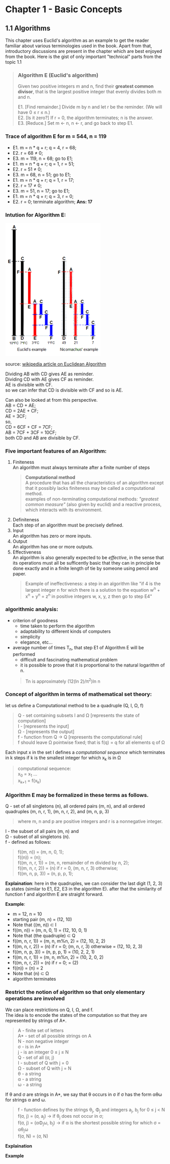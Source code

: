 # Chapter 1 - Basic Concepts  
## 1.1 Algorithms  
This chapter uses Euclid's algorithm as an example to get the reader familiar about various terminologies used in the book. Apart from that, introductory discussions are present in the chapter which are best enjoyed from the book. Here is the gist of only important "technical" parts from the topic 1.1

>### Algorithm E (Euclid's algorithm)  
>  
>Given two positive integers m and n, find their **greatest common divisor**, that is the largest positive integer that evenly divides both m and n.    
>  
>E1. [Find remainder.] Divide m by n and let r be the reminder. (We will have 0 &#8804; r &#8804; n.)    
>E2. [Is it zero?] If r = 0, the algorithm terminates; n is the answer.    
>E3. [Reduce.] Set m &larr; n, n &larr; r, and go back to step E1.    

### Trace of algorithm E for m = 544, n = 119  

- E1. m = n * q + r; q = 4, r = 68;  
- E2. r = 68 &ne; 0;  
- E3. m = 119, n = 68; go to E1;  
- E1. m = n * q + r; q = 1, r = 51;  
- E2. r = 51 &ne; 0;  
- E3. m = 68, n = 51; go to E1;  
- E1. m = n * q + r; q = 1, r = 17;  
- E2. r = 17 &ne; 0;   
- E3. m = 51, n = 17; go to E1;  
- E1. m = n * q + r; q = 3, r = 0;  
- E2. r = 0; terminate algorithm; **Ans: 17**  
  
### Intution for Algorithm E:   

![Euclidean algorithm](../../../../static/images/300px-Euclid's_algorithm_Book_VII_Proposition_2_3.png)  

source: [wikipedia article on Euclidean Algorithm](https://en.wikipedia.org/wiki/Euclidean_algorithm)    

Dividing AB with CD gives AE as reminder.   
Dividing CD with AE gives CF as reminder.  
AE is divisible with CF.  
so we can infer that CD is divisible with CF and so is AE.   

Can also be looked at from this perspective.  
AB = CD + AE;  
CD = 2AE + CF;  
AE = 3CF;  
so,  
CD = 6CF + CF = 7CF;  
AB = 7CF + 3CF = 10CF;  
both CD and AB are divisible by CF.  

### Five important features of an Algorithm:  

1. Finiteness  
   An algorithm must always terminate after a finite number of steps  
   > **Computational method**  
   >    A procedure that has all the characteristics of an algorithm except that it possibly lacks finiteness may be called a computational method.  
   > examples of non-terminating computational methods: *"greatest common measure"* (also given by euclid) and a reactive process, which interacts with its environment.  
2. Definiteness  
   Each step of an algorithm must be precisely defined.  
3. Input  
   An algorithm has zero or more inputs.  
4. Output  
   An algorithm has one or more outputs.  
5. Effectiveness  
   An algorithm is also generally expected to be *effective*, in the sense that its operations must all be sufficently basic that they can in principle be done exactly and in a finite length of tie by someone using pencil and paper.    
   > Example of ineffectiveness: a step in an algorithm like "if 4 is the largest integer n for wich there is a solution to the equation w<sup>n</sup> + x<sup>n</sup> + y<sup>n</sup> = z<sup>n</sup> in positive integers w, x, y, z then go to step E4"    

### algorithmic analysis:   
- criterion of goodness  
  - time taken to perform the algorithm  
  - adaptability to different kinds of computers  
  - simplicity  
  - elegance, etc...  
- average number of times T<sub>n</sub>, that step E1 of Algorithm E will be performed  
  - difficult and fascinating mathematical problem  
  - it is possible to prove that it is proportional to the natural logarithm of n.  
  >Tn is approximately (12(ln 2)/&pi;<sup>2</sup>)ln n  

### Concept of algorithm in terms of mathematical set theory:

let us define a Computational method to be a quadruple (Q, I, &Omega;, f)  
> Q - set containing subsets I and &Omega; [represents the state of computation]  
> I - [represents the input]  
> &Omega; - [represents the output]  
> f - function from Q &rarr; Q [represents the computational rule]  
> f should leave &Omega; pointwise fixed; that is f(q) = q for all elements q of &Omega;  

Each input x in the set I defines a *computational sequence* which terminates in k steps if k is the smallest integer for which x<sub>k</sub> is in &Omega;

>computational sequence:  
> x<sub>0</sub> = x<sub>1</sub> ...  
> x<sub>k+1</sub> = f(x<sub>k</sub>)  

### Algorithm E may be formalized in these terms as follows.  

Q - set of all singletons (n), all ordered pairs (m, n), and all ordered quadruples (m, n, r, 1), (m, n, r, 2), and (m, n, p, 3)  
>where m, n and p are positive integers and r is a nonnegative integer.   

I - the subset of all pairs (m, n) and     
&Omega; - subset of all singletons (n).  
f - defined as follows:  

>f((m, n)) = (m, n, 0, 1);  
>f((n)) = (n);  
>f((m, n, r, 1)) = (m, n, remainder of m divided by n, 2);  
>f((m, n, r, 2)) = (n) if r = 0, (m, n, r, 3) otherwise;  
>f((m, n, p, 3)) = (n, p, p, 1);  

**Explaination**: here in the quadruples, we can consider the last digit (1, 2, 3) as states (similar to E1, E2, E3 in the algorithm E). after that the similarity of function f and algorithm E are straight forward.  

**Example**: 

- m = 12, n = 10
- starting pair (m, n) = (12, 10) 
- Note that ((m, n)) &sub; I
- f((m, n)) = (m, n, 0, 1) = (12, 10, 0, 1)
- Note that (the quadruple) &sub; Q 
- f((m, n, r, 1)) = (m, n, m%n, 2) = (12, 10, 2, 2)
- f((m, n, r, 2)) = (n) if r = 0; (m, n, r, 3) otherwise = (12, 10, 2, 3)
- f((m, n, p, 3)) = (n, p, p, 1) = (10, 2, 2, 1)
- f((m, n, r, 1)) = (m, n, m%n, 2) = (10, 2, 0, 2)
- f((m, n, r, 2)) = (n) if r = 0; = (2)  
- f((n)) = (n) = 2
- Note that (n) &sub; &Omega;  
- algorithm terminates  

### Restrict the notion of algorithm so that only elementary operations are involved  

We can place restrictions on Q, I, &Omega;, and f.  
The idea is to encode the states of the computation so that they are represented by strings of A*.   

> A - finite set of letters   
> A* - set of all possible strings on A  
> N - non negative integer  
> &sigma; - is in A*  
> j - is an integer 0 	&le; j &le; N  
> Q - set of all (&sigma;, j)  
> I - subset of Q with j = 0  
> &Omega; - subset of Q with j = N  
> &theta; - a string  
> &alpha; - a string  
> &omega; - a string  

If &theta; and &sigma; are strings in A*, we say that &theta; occurs in &sigma; if &sigma; has the form &alpha;&theta;&omega; for strings &alpha; and &omega;.  

> f - function defines by the strings &theta;<sub>j</sub>, &Phi;<sub>j</sub> and integers a<sub>j</sub>, b<sub>j</sub> for 0 &le; j < N
> f(&sigma;, j) = (&sigma;, a<sub>j</sub>) -> if &theta;<sub>j</sub> does not occur in &sigma;;  
> f(&sigma;, j) = (&alpha;&Phi;<sub>j</sub>&omega;, b<sub>j</sub>) -> if &alpha; is the shortest possible string for which &sigma; = &alpha;&theta;<sub>j</sub>&omega;   
> f(&sigma;, N) = (&sigma;, N)

**Explaination**  

**Example**  

